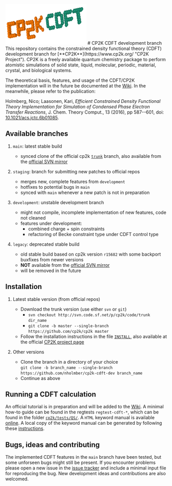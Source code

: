 <img src="https://raw.githubusercontent.com/nholmber/cp2k-cdft-dev/master/web/logo/cp2k_cdft_logo_800_cropped.png" title="CP2K CDFT Development Branch" style="max-width: 50%;">
# CP2K CDFT development branch 
This repository contains the constrained density functional theory (CDFT) development branch for [**CP2K**](https://www.cp2k.org/ "CP2K Project"). CP2K is a freely available quantum chemistry package to perform atomistic simulations of solid state, liquid, molecular, periodic, material, crystal, and biological systems. 

The theoretical basis, features, and usage of the CDFT/CP2K implementation will in the future be documented at the [Wiki](https://github.com/nholmber/cp2k-cdft-dev/wiki). In the meanwhile, please refer to the publication: 

Holmberg, Nico; Laasonen, Kari, *Efficient Constrained Density Functional Theory Implementation for Simulation of Condensed Phase Electron Transfer Reactions*, J. Chem. Theory Comput., 13 (2016), pp 587--601, doi: [10.1021/acs.jctc.6b01085](https://dx.doi.org/10.1021/acs.jctc.6b01085 "Online Version of Publication").


## Available branches

1. `main`: latest stable build
	* synced clone of the official cp2k [`trunk`](https://github.com/cp2k/cp2k) branch, also available from the [official SVN mirror](https://sourceforge.net/projects/cp2k/?source=navbar) 

2. `staging`: branch for submitting new patches to official repos
	* merges new, complete features from `development`  
	* hotfixes to potential bugs in `main`
	* synced with `main` whenever a new patch is not in preparation

3. `development`: unstable development branch
	* might not compile, incomplete implementation of new features, code not cleaned 
	* features under development:
		- combined charge + spin constraints
		- refactoring of Becke constraint type under CDFT control type  

4. `legacy`: deprecated stable build
	* old stable build based on cp2k version `r15682` with some backport buxfixes from newer versions
	* **NOT** available from the [official SVN mirror](https://sourceforge.net/projects/cp2k/?source=navbar) 
	* will be removed in the future


## Installation

1. Latest stable version (from official repos)
	* Download the trunk version (use either `svn` or `git`)
		- `svn checkout http://svn.code.sf.net/p/cp2k/code/trunk dir_name`
		- `git clone -b master --single-branch https://github.com/cp2k/cp2k master`
	* Follow the installation instructions in the file [`INSTALL`](cp2k/INSTALL), also available at the official [CP2K project page](https://www.cp2k.org/howto:compile) 

2. Other versions
	* Clone the branch in a directory of your choice  
	  `git clone -b branch_name --single-branch https://github.com/nholmber/cp2k-cdft-dev branch_name`
	* Continue as above

## Running a CDFT calculation

An official tutorial is in preparation and will be added to the [Wiki](https://github.com/nholmber/cp2k-cdft-dev/wiki). A minimal how-to guide can be found in the regtests `regtest-cdft-*`, which can be found in the folder [`cp2k/tests/QS/`](cp2k/tests/QS/). A `HTML` keyword manual is available [online](https://manual.cp2k.org/trunk/index.html). A local copy of the keyword manual can be generated by following these [instructions](https://www.cp2k.org/howto:generate_manual). 

## Bugs, ideas and contributing

The implemented CDFT features in the `main` branch have been tested, but some unforseen bugs might still be present. If you encounter problems please open a new issue in the [issue tracker](https://github.com/nholmber/cp2k-cdft-dev/issues) and include a minimal input file for reproducing the bug. New development ideas and contributions are also welcomed.

